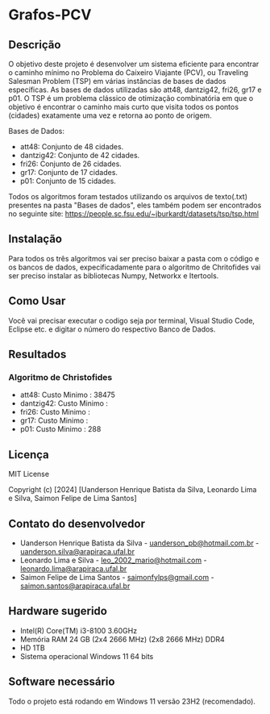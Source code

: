 # Grafos-PCV

## Descrição
O objetivo deste projeto é desenvolver um sistema eficiente para encontrar o caminho mínimo no Problema do Caixeiro Viajante (PCV), ou Traveling Salesman Problem (TSP) em várias instâncias de bases de dados específicas. As bases de dados utilizadas são att48, dantzig42, fri26, gr17 e p01. O TSP é um problema clássico de otimização combinatória em que o objetivo é encontrar o caminho mais curto que visita todos os pontos (cidades) exatamente uma vez e retorna ao ponto de origem.

Bases de Dados:

* att48:     Conjunto de 48 cidades.
* dantzig42: Conjunto de 42 cidades.
* fri26:     Conjunto de 26 cidades.
* gr17:      Conjunto de 17 cidades.
* p01:       Conjunto de 15 cidades.

Todos os algoritmos foram testados utilizando os arquivos de texto(.txt) presentes na pasta "Bases de dados", eles também podem ser encontrados no seguinte site:
https://people.sc.fsu.edu/~jburkardt/datasets/tsp/tsp.html

## Instalação
Para todos os três algoritmos vai ser preciso baixar a pasta com o código e os bancos de dados, expecificadamente para o algoritmo de Chritofides vai ser preciso instalar as bibliotecas Numpy, Networkx e Itertools.

## Como Usar
Você vai precisar executar o codigo seja por terminal, Visual Studio Code, Eclipse etc. e digitar o número do respectivo Banco de Dados.

## Resultados
### Algoritmo de Christofides

* att48:     Custo Minimo : 38475
* dantzig42: Custo Minimo :
* fri26:     Custo Minimo :
* gr17:      Custo Minimo :
* p01:       Custo Minimo : 288

## Licença
MIT License

Copyright (c) [2024] [Uanderson Henrique Batista da Silva, Leonardo Lima e Silva, Saimon Felipe de Lima Santos]


## Contato do desenvolvedor
* Uanderson Henrique Batista da Silva - uanderson_pb@hotmail.com.br - uanderson.silva@arapiraca.ufal.br
* Leonardo Lima e Silva - leo_2002_mario@hotmail.com - leonardo.lima@arapiraca.ufal.br
* Saimon Felipe de Lima Santos - saimonfylps@gmail.com - saimon.santos@arapiraca.ufal.br

## Hardware sugerido
* Intel(R) Core(TM) i3-8100 3.60GHz
* Memória RAM 24 GB (2x4 2666 MHz) (2x8 2666 MHz) DDR4
* HD 1TB
* Sistema operacional Windows 11 64 bits

## Software necessário
Todo o projeto está rodando em Windows 11 versão 23H2 (recomendado).
